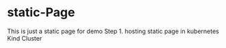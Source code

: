 # static-Page
This is just a static page for demo
Step 1. hosting static page in kubernetes Kind Cluster

